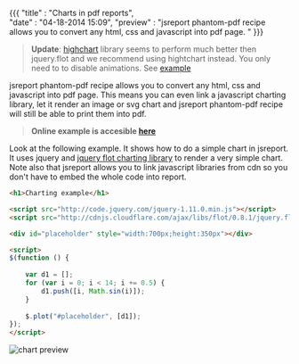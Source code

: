 ﻿{{{
    "title"    : "Charts in pdf reports",	
    "date"     : "04-18-2014 15:09",
	"preview"  : "jsreport phantom-pdf recipe allows you to convert any html, css and javascript into pdf page. "
}}}

>**Update**: [highchart](http://www.highcharts.com/) library seems to perform much better then jquery.flot and we recommend using hightchart instead. You only need to to disable animations. See [example](https://playground.jsreport.net/#playground/e77zeliQO/2)

jsreport phantom-pdf recipe allows you to convert any html, css and javascript into pdf page. This means you can even link a javascript charting library, let it render an image or svg chart and jsreport phantom-pdf recipe will still be able to print them into pdf.

>**Online example is accesible [here](https://playground.jsreport.net/#/playground/g1U3De6Ch/1)**

Look at the following example. It shows how to do a simple chart in jsreport. It uses jquery and [jquery flot charting library](http://www.flotcharts.org/) to render a very simple chart. Note also that jsreport allows you to link javascript libraries from cdn so you don't have to embed the whole code into report.

```html
<h1>Charting example</h1> 

<script src="http://code.jquery.com/jquery-1.11.0.min.js"></script>
<script src="http://cdnjs.cloudflare.com/ajax/libs/flot/0.8.1/jquery.flot.min.js"></script>

<div id="placeholder" style="width:700px;height:350px"></div>

<script>
$(function () {   
  
    var d1 = [];
    for (var i = 0; i < 14; i += 0.5) {
        d1.push([i, Math.sin(i)]);
    }
  
    $.plot("#placeholder", [d1]); 
});
</script>
```

![chart preview](https://jsreport.net/img/blog/chart.png)